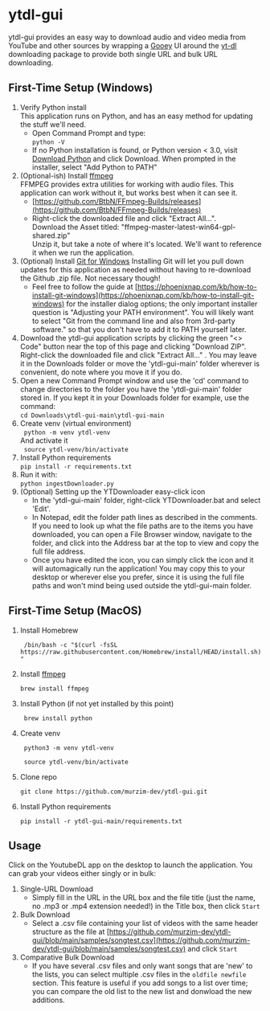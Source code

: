 # ytdl-gui
ytdl-gui provides an easy way to download audio and video media from YouTube and other sources by wrapping a [Gooey](https://github.com/chriskiehl/Gooey.git) UI around the [yt-dl](https://github.com/yt-dlp/yt-dlp) downloading package to provide both single URL and bulk URL downloading.
## First-Time Setup (Windows)
1.  Verify Python install  
    This application runs on Python, and has an easy method for updating the stuff we'll need.
    - Open Command Prompt and type:  
    ```python -V```  
    - If no Python installation is found, or Python version < 3.0, visit [Download Python](https://www.python.org/downloads/) and click Download. When prompted in the installer, select "Add Python to PATH"  
2.  (Optional-ish) Install [ffmpeg](https://www.ffmpeg.org/)  
    FFMPEG provides extra utilities for working with audio files. This application can work without it, but works best when it can see it.  
    - [https://github.com/BtbN/FFmpeg-Builds/releases](https://github.com/BtbN/FFmpeg-Builds/releases)  
    - Right-click the downloaded file and click "Extract All...".  
    Download the Asset titled: "ffmpeg-master-latest-win64-gpl-shared.zip"  
    Unzip it, but take a note of where it's located. We'll want to reference it when we run the application.  
3.  (Optional) Install [Git for Windows](https://gitforwindows.org/)
    Installing Git will let you pull down updates for this application as needed without having to re-download the Github .zip file. Not necessary though!
    - Feel free to follow the guide at [https://phoenixnap.com/kb/how-to-install-git-windows](https://phoenixnap.com/kb/how-to-install-git-windows) for the installer dialog options; the only important installer question is "Adjusting your PATH environment". You will likely want to select "Git from the command line and also from 3rd-party software." so that you don't have to add it to PATH yourself later.   
5.  Download the ytdl-gui application scripts by clicking the green "<> Code" button near the top of this page and clicking "Download ZIP".   
    Right-click the downloaded file and click "Extract All..." . You may leave it in the Downloads folder or move the 'ytdl-gui-main' folder wherever is convenient, do note where you move it if you do.
6.  Open a new Command Prompt window and use the 'cd' command to change directories to the folder you have the 'ytdl-gui-main' folder stored in. If you kept it in your Downloads folder for example, use the command:  
    ```cd Downloads\ytdl-gui-main\ytdl-gui-main```  
7.  Create venv (virtual environment)  
    ``` python -m venv ytdl-venv```  
    And activate it  
    ``` source ytdl-venv/bin/activate```  
8.  Install Python requirements  
    ``` pip install -r requirements.txt ```  
9. Run it with:  
    ```python ingestDownloader.py```  
10. (Optional) Setting up the YTDownloader easy-click icon  
    - In the 'ytdl-gui-main' folder, right-click YTDownloader.bat and select 'Edit'.   
    - In Notepad, edit the folder path lines as described in the comments. If you need to look up what the file paths are to the items you have downloaded, you can open a File Browser window, navigate to the folder, and click into the Address bar at the top to view and copy the full file address.    
    - Once you have edited the icon, you can simply click the icon and it will automagically run the application! You may copy this to your desktop or wherever else you prefer, since it is using the full file paths and won't mind being used outside the ytdl-gui-main folder.   


## First-Time Setup (MacOS)  
1.	Install Homebrew 

       ``` /bin/bash -c "$(curl -fsSL https://raw.githubusercontent.com/Homebrew/install/HEAD/install.sh)"```

2.	Install [ffmpeg](https://ffmpeg.org/)

     ``` brew install ffmpeg ```
3.	Install Python (if not yet installed by this point)

    ``` brew install python```
4.	Create venv

    ``` python3 -m venv ytdl-venv```

    ``` source ytdl-venv/bin/activate```
5.	Clone repo

    ``` git clone https://github.com/murzim-dev/ytdl-gui.git ```
6.	Install Python requirements

    ``` pip install -r ytdl-gui-main/requirements.txt ```
## Usage
Click on the YoutubeDL app on the desktop to launch the application. You can grab your videos either singly or in bulk:
1. Single-URL Download
    - Simply fill in the URL in the URL box and the file title (just the name, no .mp3 or .mp4 extension needed!) in the Title box, then click `Start`
2. Bulk Download
    - Select a .csv file containing your list of videos with the same header structure as the file at [https://github.com/murzim-dev/ytdl-gui/blob/main/samples/songtest.csv](https://github.com/murzim-dev/ytdl-gui/blob/main/samples/songtest.csv) and click `Start`
3. Comparative Bulk Download
    - If you have several .csv files and only want songs that are 'new' to the lists, you can select multiple .csv files in the `oldfile newfile` section. This feature is useful if you add songs to a list over time; you can compare the old list to the new list and donwload the new additions. 

